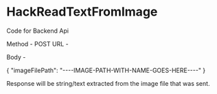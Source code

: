 # HackReadTextFromImage

Code for Backend Api 

Method - POST
URL - 

Body - 

{
    "imageFilePath": "----IMAGE-PATH-WITH-NAME-GOES-HERE----"
}

Response will be string/text extracted from the image file that was sent.
